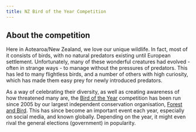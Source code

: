 ```yaml
---
title: NZ Bird of the Year Competition
---
```

## About the competition
Here in Aotearoa/New Zealand, we love our unique wildlife. In fact, most of it consists of birds, with no natural predators existing until European settlement. Unfortunately, many of these wonderful creatures had evolved - often in strange ways - to manage without the pressures of predators. This has led to many flightless birds, and a number of others with high curiosity, which has made them easy prey for newly introduced predators.

As a way of celebrating their diversity, as well as creating awareness of how threatened many are, the [Bird of the Year](https://www.birdoftheyear.org.nz/) competition has been run since 2005 by our largest independent conservation organisation, [Forest and Bird](https://www.forestandbird.org.nz/). This has since become an important event each year, especially on social media, and known globally. Depending on the year, it might even rival the general elections (government) in popularity.
